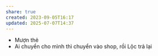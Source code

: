 ```yaml
---
share: true
created: 2023-09-05T16:17
updated: 2025-07-07T14:37
---
```

- Mượn thẻ
- Ai chuyển cho mình thì chuyển vào shop, rồi Lộc trả lại
